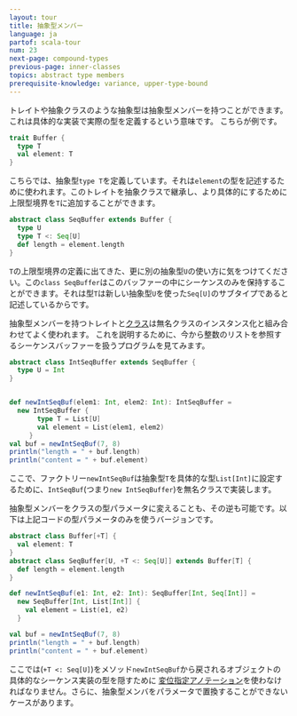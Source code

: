 ```yaml
---
layout: tour
title: 抽象型メンバー
language: ja
partof: scala-tour
num: 23
next-page: compound-types
previous-page: inner-classes
topics: abstract type members
prerequisite-knowledge: variance, upper-type-bound
---
```


トレイトや抽象クラスのような抽象型は抽象型メンバーを持つことができます。
これは具体的な実装で実際の型を定義するという意味です。
こちらが例です。

```scala mdoc
trait Buffer {
  type T
  val element: T
}
```
こちらでは、抽象型`type T`を定義しています。それは`element`の型を記述するために使われます。このトレイトを抽象クラスで継承し、より具体的にするために上限型境界を`T`に追加することができます。

```scala mdoc
abstract class SeqBuffer extends Buffer {
  type U
  type T <: Seq[U]
  def length = element.length
}
```
`T`の上限型境界の定義に出てきた、更に別の抽象型`U`の使い方に気をつけてください。この`class SeqBuffer`はこのバッファーの中にシーケンスのみを保持することができます。それは型`T`は新しい抽象型`U`を使った`Seq[U]`のサブタイプであると記述しているからです。

抽象型メンバーを持つトレイトと[クラス](classes.html)は無名クラスのインスタンス化と組み合わせてよく使われます。
これを説明するために、今から整数のリストを参照するシーケンスバッファーを扱うプログラムを見てみます。

```scala mdoc
abstract class IntSeqBuffer extends SeqBuffer {
  type U = Int
}


def newIntSeqBuf(elem1: Int, elem2: Int): IntSeqBuffer =
  new IntSeqBuffer {
       type T = List[U]
       val element = List(elem1, elem2)
     }
val buf = newIntSeqBuf(7, 8)
println("length = " + buf.length)
println("content = " + buf.element)
```
ここで、ファクトリー`newIntSeqBuf`は抽象型`T`を具体的な型`List[Int]`に設定するために、`IntSeqBuf`(つまり`new IntSeqBuffer`)を無名クラスで実装します。

抽象型メンバーをクラスの型パラメータに変えることも、その逆も可能です。以下は上記コードの型パラメータのみを使うバージョンです。

```scala mdoc:nest
abstract class Buffer[+T] {
  val element: T
}
abstract class SeqBuffer[U, +T <: Seq[U]] extends Buffer[T] {
  def length = element.length
}

def newIntSeqBuf(e1: Int, e2: Int): SeqBuffer[Int, Seq[Int]] =
  new SeqBuffer[Int, List[Int]] {
    val element = List(e1, e2)
  }

val buf = newIntSeqBuf(7, 8)
println("length = " + buf.length)
println("content = " + buf.element)
```
ここでは(`+T <: Seq[U]`)をメソッド`newIntSeqBuf`から戻されるオブジェクトの具体的なシーケンス実装の型を隠すために [変位指定アノテーション](variances.html)を使わなければなりません。さらに、抽象型メンバをパラメータで置換することができないケースがあります。
